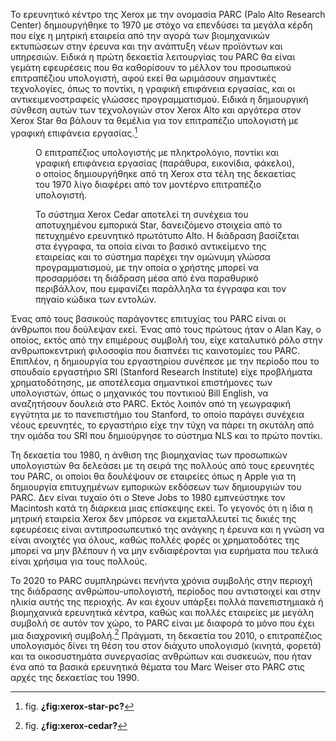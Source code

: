 Το ερευνητικό κέντρο της Xerox με την ονομασία PARC (Palo Alto Research
Center) δημιουργήθηκε το 1970 με στόχο να επενδύσει τα μεγάλα κέρδη που
είχε η μητρική εταιρεία από την αγορά των βιομηχανικών εκτυπώσεων στην
έρευνα και την ανάπτυξη νέων προϊόντων και υπηρεσιών. Ειδικά η πρώτη
δεκαετία λειτουργίας του PARC θα είναι γεμάτη εφευρέσεις που θα
καθορίσουν το μέλλον του προσωπικού επιτραπέζιου υπολογιστή, αφού εκεί
θα ωριμάσουν σημαντικές τεχνολογίες, όπως το ποντίκι, η γραφική
επιφάνεια εργασίας, και οι αντικειμενοστραφείς γλώσσες προγραμματισμού.
Ειδικά η δημιουργική σύνθεση αυτών των τεχνολογιών στον Xerox Alto και
αργότερα στον Xerox Star θα βάλουν τα θεμέλια για τον επιτραπέζιο
υπολογιστή με γραφική επιφάνεια εργασίας.[^1]

<figure id="fig:xerox-star-pc">
<figcaption>
Ο επιτραπέζιος υπολογιστής με πληκτρολόγιο, ποντίκι και γραφική
επιφάνεια εργασίας (παράθυρα, εικονίδια, φάκελοι), ο οποίος
δημιουργήθηκε από τη Xerox στα τέλη της δεκαετίας του 1970 λίγο διαφέρει
από τον μοντέρνο επιτραπέζιο υπολογιστή.
</figcaption>
</figure>
<figure id="fig:xerox-cedar">
<figcaption>
Το σύστημα Xerox Cedar αποτελεί τη συνέχεια του αποτυχημένου εμπορικά
Star, δανειζόμενο στοιχεία από το πετυχημένο ερευνητικό πρωτότυπο Alto.
Η διάδραση βασίζεται στα έγγραφα, τα οποία είναι το βασικό αντικείμενο
της εταιρείας και το σύστημα παρέχει την ομώνυμη γλώσσα προγραμματισμού,
με την οποία ο χρήστης μπορεί να προσαρμόσει τη διάδραση μέσα από ένα
παραθυρικό περιβάλλον, που εμφανίζει παράλληλα τα έγγραφα και τον πηγαίο
κώδικα των εντολών.
</figcaption>
</figure>

Ένας από τους βασικούς παράγοντες επιτυχίας του PARC είναι οι άνθρωποι
που δούλεψαν εκεί. Ένας από τους πρώτους ήταν ο Alan Kay, ο οποίος,
εκτός από την επιμέρους συμβολή του, είχε καταλυτικό ρόλο στην
ανθρωποκεντρική φιλοσοφία που διαπνέει τις καινοτομίες του PARC.
Επιπλέον, η δημιουργία του εργαστηρίου συνέπεσε με την περίοδο που το
σπουδαίο εργαστήριο SRI (Stanford Research Institute) είχε προβλήματα
χρηματοδότησης, με αποτέλεσμα σημαντικοί επιστήμονες των υπολογιστών,
όπως ο μηχανικός του ποντικιού Bill English, να αναζητήσουν δουλειά στο
PARC. Εκτός λοιπόν από τη γεωγραφική εγγύτητα με το πανεπιστήμιο του
Stanford, το οποίο παράγει συνέχεια νέους ερευνητές, το εργαστήριο είχε
την τύχη να πάρει τη σκυτάλη από την ομάδα του SRI που δημιούργησε το
σύστημα NLS και το πρώτο ποντίκι.

Τη δεκαετία του 1980, η άνθιση της βιομηχανίας των προσωπικών
υπολογιστών θα δελεάσει με τη σειρά της πολλούς από τους ερευνητές του
PARC, οι οποίοι θα δουλέψουν σε εταιρείες όπως η Apple για τη δημιουργία
επιτυχημένων εμπορικών εκδόσεων των δημιουργιών του PARC. Δεν είναι
τυχαίο ότι ο Steve Jobs το 1980 εμπνεύστηκε τον Macintosh κατά τη
διάρκεια μιας επίσκεψης εκεί. Το γεγονός ότι η ίδια η μητρική εταιρεία
Xerox δεν μπόρεσε να εκμεταλλευτεί τις δικιές της εφευρέσεις είναι
αντιπροσωπευτικό της ανάγκης η έρευνα και η γνώση να είναι ανοιχτές για
όλους, καθώς πολλές φορές οι χρηματοδότες της μπορεί να μην βλέπουν ή να
μην ενδιαφέρονται για ευρήματα που τελικά είναι χρήσιμα για τους
πολλούς.

Το 2020 το PARC συμπληρώνει πενήντα χρόνια συμβολής στην περιοχή της
διάδρασης ανθρώπου-υπολογιστή, περίοδος που αντιστοιχεί και στην ηλικία
αυτής της περιοχής. Αν και έχουν υπάρξει πολλά πανεπιστημιακά ή
βιομηχανικά ερευνητικά κέντρα, καθώς και πολλές εταιρείες με μεγάλη
συμβολή σε αυτόν τον χώρο, το PARC είναι με διαφορά το μόνο που έχει μια
διαχρονική συμβολή.[^2] Πράγματι, τη δεκαετία του 2010, ο επιτραπέζιος
υπολογισμός δίνει τη θέση του στον διάχυτο υπολογισμό (κινητά, φορετά)
και τα οικοσυστημάτα συνεργασίας ανθρώπων και συσκευών, που ήταν ένα από
τα βασικά ερευνητικά θέματα του Marc Weiser στο PARC στις αρχές της
δεκαετίας του 1990.

[^1]: fig. **¿fig:xerox-star-pc?**

[^2]: fig. **¿fig:xerox-cedar?**
